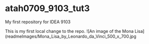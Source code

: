 # atah0709_9103_tut3
My first repository for IDEA 9103

This is my first local change to the repo. 
![An image of the Mona Lisa](readmeImages/Mona_Lisa_by_Leonardo_da_Vinci_500_x_700.jpg
